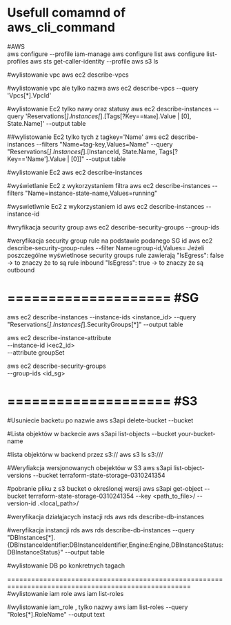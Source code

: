# Usefull comamnd of aws_cli_command
#AWS  
 aws configure --profile iam-manage
 aws configure list
 aws configure list-profiles
 aws sts get-caller-identity --profile <profile>
 aws s3 ls



#wylistowanie vpc
aws ec2 describe-vpcs

#wylistowanie vpc ale tylko nazwa
aws ec2 describe-vpcs --query 'Vpcs[*].VpcId' 

#wylistowanie Ec2 tylko nawy oraz statusy
aws ec2 describe-instances --query 'Reservations[*].Instances[*].[Tags[?Key==`Name`].Value | [0], State.Name]' --output table


##wylistowanie Ec2 tylko tych z tagkey='Name'
aws ec2 describe-instances --filters "Name=tag-key,Values=Name" --query "Reservations[*].Instances[*].[InstanceId, State.Name, Tags[?Key=='Name'].Value | [0]]" --output table

#wylistowanie Ec2
aws ec2 describe-instances

#wyświetlanie Ec2 z wykorzystaniem filtra
 aws ec2 describe-instances --filters "Name=instance-state-name,Values=running"

#wyswietlwnie Ec2 z wykorzystaniem id
aws ec2 describe-instances --instance-id <id-ec2-instance>

#wryfikacja security group 
aws ec2 describe-security-groups --group-ids <id-security-group>


#weryfikacja security group rule na podstawie podanego SG id
aws ec2 describe-security-group-rules --filter Name=group-id,Values=<id-security-group>
Jeżeli poszczególne wyświetlnose security groups rule zawierają 
"IsEgress": false -> to znaczy że to są rule inbound
"IsEgress": true -> to znaczy że są outbound

====================
#SG
====================

aws ec2 describe-instances --instance-ids <instance_id> --query "Reservations[*].Instances[*].SecurityGroups[*]" --output table

aws ec2 describe-instance-attribute \
    --instance-id i<ec2_id> \
    --attribute groupSet

aws ec2 describe-security-groups \
  --group-ids <id_sg>

====================
#S3
====================

#Usuniecie backetu po nazwie
aws s3api delete-bucket --bucket <nazwa-bucketu>

#Lista objektów w backecie
aws s3api list-objects --bucket your-bucket-name

#lista objektórw w backend przez s3://
aws s3 ls s3://<backet0name>/<objects>

#Weryfiakcja wersjonowanych obejektów w S3
aws s3api list-object-versions --bucket terraform-state-storage-0310241354

#pobranie pliku z s3 bucket o określonej wersji
aws s3api get-object --bucket terraform-state-storage-0310241354 --key <path_to_file>/<file> --version-id <VersionID> .<local_path>/<file>

#weryfikacja działąjacych instacji rds
aws rds describe-db-instances

#weryfikacja instancji rds
aws rds describe-db-instances --query "DBInstances[*].{DBInstanceIdentifier:DBInstanceIdentifier,Engine:Engine,DBInstanceStatus:DBInstanceStatus}" --output table

#wylistowanie DB po konkretnych tagach


====================================================================================================
#wylistowanie iam role
aws iam list-roles

#wylistowanie iam_role , tylko nazwy
aws iam list-roles --query "Roles[*].RoleName" --output text
